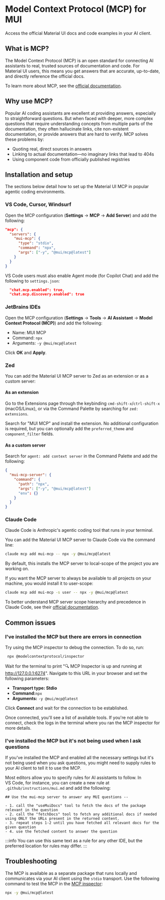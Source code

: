 # Model Context Protocol (MCP) for MUI

<p class="description">Access the official Material UI docs and code examples in your AI client.</p>

## What is MCP?

The Model Context Protocol (MCP) is an open standard for connecting AI assistants to real, trusted sources of documentation and code.
For Material UI users, this means you get answers that are accurate, up-to-date, and directly reference the official docs.

To learn more about MCP, see the [official documentation](https://modelcontextprotocol.io/docs/getting-started/intro).

## Why use MCP?

Popular AI coding assistants are excellent at providing answers, especially to straightforward questions.
But when faced with deeper, more complex questions that require understanding concepts from multiple parts of the documentation, they often hallucinate links, cite non-existent documentation, or provide answers that are hard to verify.
MCP solves these problems by:

- Quoting real, direct sources in answers
- Linking to actual documentation—no imaginary links that lead to 404s
- Using component code from officially published registries

## Installation and setup

The sections below detail how to set up the Material UI MCP in popular agentic coding environments.

### VS Code, Cursor, Windsurf

Open the MCP configuration (**Settings** -> **MCP** -> **Add Server**) and add the following:

```json
"mcp": {
  "servers": {
    "mui-mcp": {
      "type": "stdio",
      "command": "npx",
      "args": ["-y", "@mui/mcp@latest"]
    }
  }
}
```

VS Code users must also enable Agent mode (for Copilot Chat) and add the following to `settings.json`:

```json
  "chat.mcp.enabled": true,
  "chat.mcp.discovery.enabled": true
```

### JetBrains IDEs

Open the MCP configuration (**Settings** -> **Tools** -> **AI Assistant** -> **Model Context Protocol (MCP)**) and add the following:

- Name: MUI MCP
- Command: `npx`
- Arguments: `-y @mui/mcp@latest`

Click **OK** and **Apply**.

### Zed

You can add the Material UI MCP server to Zed as an extension or as a custom server:

#### As an extension

Go to the Extensions page through the keybinding `cmd-shift-x`/`ctrl-shift-x` (macOS/Linux), or via the Command Palette by searching for `zed: extensions`.

Search for "MUI MCP" and install the extension.
No additional configuration is required, but you can optionally add the `preferred_theme` and `component_filter` fields.

#### As a custom server

Search for `agent: add context server` in the Command Palette and add the following:

```json
{
  "mui-mcp-server": {
    "command": {
      "path": "npx",
      "args": ["-y", "@mui/mcp@latest"]
      "env": {}
    }
  }
}
```

### Claude Code

Claude Code is Anthropic's agentic coding tool that runs in your terminal.

You can add the Material UI MCP server to Claude Code via the command line:

```bash
claude mcp add mui-mcp -- npx -y @mui/mcp@latest
```

By default, this installs the MCP server to local-scope of the project you are working on.

If you want the MCP server to always be available to all projects on your machine, you would install it to user-scope:

```bash
claude mcp add mui-mcp -s user -- npx -y @mui/mcp@latest
```

To better understand MCP server scope hierarchy and precedence in Claude Code, see their [official documentation](https://docs.claude.com/en/docs/claude-code/mcp#mcp-installation-scopes).

## Common issues

### I've installed the MCP but there are errors in connection

Try using the MCP inspector to debug the connection.
To do so, run:

```bash
 npx @modelcontextprotocol/inspector
```

Wait for the terminal to print "🔍 MCP Inspector is up and running at http://127.0.0.1:6274".
Navigate to this URL in your browser and set the following parameters:

- **Transport type: Stdio**
- **Command:**`npx`
- **Arguments:** `-y @mui/mcp@latest`

Click **Connect** and wait for the connection to be established.

Once connected, you'll see a list of available tools.
If you're not able to connect, check the logs in the terminal where you ran the MCP inspector for more details.

### I've installed the MCP but it's not being used when I ask questions

If you've installed the MCP and enabled all the necessary settings but it's not being used when you ask questions, you might need to supply rules to your AI client to tell it to use the MCP.

Most editors allow you to specify rules for AI assistants to follow.
In VS Code, for instance, you can create a new rule at `.github/instructions/mui.md` and add the following:

```text
## Use the mui-mcp server to answer any MUI questions --

- 1. call the "useMuiDocs" tool to fetch the docs of the package relevant in the question
- 2. call the "fetchDocs" tool to fetch any additional docs if needed using ONLY the URLs present in the returned content.
- 3. repeat steps 1-2 until you have fetched all relevant docs for the given question
- 4. use the fetched content to answer the question
```

:::info
You can use this same text as a rule for any other IDE, but the preferred location for rules may differ.
:::

## Troubleshooting

The MCP is available as a separate package that runs locally and communicates via your AI client using the `stdio` transport.
Use the following command to test the MCP in the [MCP inspector](https://modelcontextprotocol.io/legacy/tools/inspector):

```bash
npx -y @mui/mcp@latest
```
